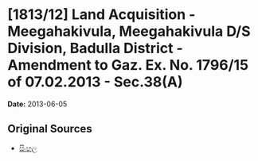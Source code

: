 # [1813/12] Land Acquisition - Meegahakivula, Meegahakivula  D/S Division, Badulla District - Amendment to Gaz. Ex. No. 1796/15 of 07.02.2013 - Sec.38(A)

**Date:** 2013-06-05

## Original Sources

- [සිංහල](https://documents.gov.lk/view/extra-gazettes/2013/6/1813-12_S.pdf)
